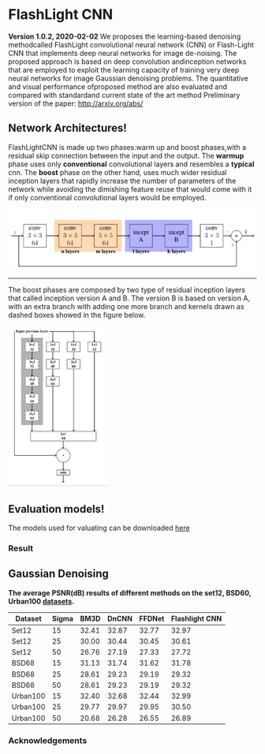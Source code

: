 # FlashLight CNN
**Version 1.0.2, 2020-02-02**
 We proposes  the  learning-based  denoising  methodcalled  FlashLight  convolutional  neural  network  (CNN)  or  Flash-Light  CNN  that  implements  deep  neural  networks  for  image  de-noising.  The proposed approach is based on deep convolution andinception  networks  that  are  employed  to  exploit  the  learning  capacity  of  training  very  deep  neural  networks  for  image  Gaussian denoising  problems.   The  quantitative  and  visual  performance  ofproposed  method  are  also  evaluated  and  compared  with  standardand current state of the art method
Preliminary version of the paper: http://arxiv.org/abs/
## Network Architectures!
FlashLightCNN  is  made  up  two  phases:warm up and boost phases,with a residual skip connection between the input and the output.
 The __warmup__ phase uses only __conventional__ convolutional layers and resembles a __typical__  cnn. The __boost__ phase on the other hand, uses much wider residual inception layers that rapidly increase the number of parameters of the network  while avoiding the dimishing feature reuse that would come with it if only conventional convolutional layers would be employed.

<img src="figures/flashlightCNN.png" width="800px"/>

---
The boost phases are composed by two type of residual inception layers that called  inception version  A  and  B.  The  version  B  is based  on  version  A,  with  an  extra  branch  with  adding  one more branch and kernels drawn as dashed boxes showed in the figure below.

<img src="figures/inception_modules.png" width="200"/>



## Evaluation models!
The models used for valuating can be downloaded  [here](./evaluation_models)


### Result
## Gaussian Denoising
**The average PSNR(dB) results of different methods on the set12, BSD60, Urban100 [datasets](./datasets).**

| Dataset  | Sigma | BM3D  | DnCNN | FFDNet | Flashlight CNN |
|----------|-------|-------|-------|--------|----------------|
| Set12    | 15    | 32.41 | 32.87 | 32.77  | 32.97          |
| Set12    | 25    | 30.00 | 30.44 | 30.45  | 30.61          |
| Set12    | 50    | 26.76 | 27.19 | 27.33  | 27.72          |
| BSD68    | 15    | 31.13 | 31.74 | 31.62  | 31.78          |
| BSD68    | 25    | 28.61 | 29.23 | 29.19  | 29.32          |
| BSD68    | 50    | 28.61 | 29.23 | 29.19  | 29.32          |
| Urban100 | 15    | 32.40 | 32.68 | 32.44  | 32.99          |
| Urban100 | 25    | 29.77 | 29.97 | 29.95  | 30.50          |
| Urban100 | 50    | 20.68 | 26.28 | 26.55  | 26.89          |





### Acknowledgements
